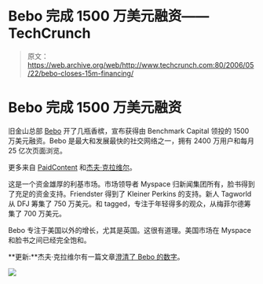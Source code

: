 # Bebo 完成 1500 万美元融资——TechCrunch

> 原文：<https://web.archive.org/web/http://www.techcrunch.com:80/2006/05/22/bebo-closes-15m-financing/>

# Bebo 完成 1500 万美元融资

 [](https://web.archive.org/web/20220811121056/http://www.bebo.com/) 旧金山总部 [Bebo](https://web.archive.org/web/20220811121056/http://www.bebo.com/) 开了几瓶香槟，宣布获得由 Benchmark Capital 领投的 1500 万美元融资。Bebo 是最大和发展最快的社交网络之一，拥有 2400 万用户和每月 25 亿次页面浏览。

更多来自 [PaidContent](https://web.archive.org/web/20220811121056/http://www.paidcontent.org/uk-heavy-social-network-bebo-gets-15-million-funding) 和[杰夫·克拉维尔](https://web.archive.org/web/20220811121056/http://blog.softtechvc.com/2006/05/another_day_ano.html)。

这是一个资金雄厚的利基市场。市场领导者 Myspace 归新闻集团所有，脸书得到了充足的资金支持。Friendster 得到了 Kleiner Perkins 的支持。新人 Tagworld 从 DFJ 筹集了 750 万美元。和 tagged，专注于年轻得多的观众，从梅菲尔德筹集了 700 万美元。

Bebo 专注于美国以外的增长，尤其是英国。这很有道理。美国市场在 Myspace 和脸书之间已经完全饱和。

**更新:**杰夫·克拉维尔有一篇文章[澄清了 Bebo 的数字](https://web.archive.org/web/20220811121056/http://blog.softtechvc.com/2006/05/bebo_statistics.html)。

![](img/ce2825e3229e9df02a442a9463e44e2d.png)
